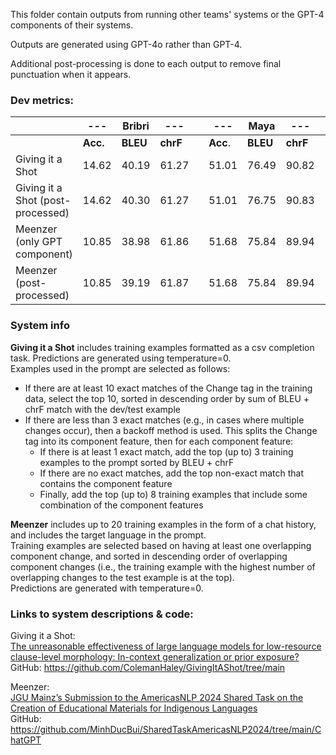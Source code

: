 This folder contain outputs from running other teams' systems or the GPT-4 components of their systems.

Outputs are generated using GPT-4o rather than GPT-4.

Additional post-processing is done to each output to remove final punctuation when it appears.

### Dev metrics:

|                                   | ---      | Bribri   | ---      |   | ---      | Maya     | ---      |   | ---      | Guarani  | ---      |   | ---      | Nahuatl  | ---      |
|-----------------------------------|----------|----------|----------|---|----------|----------|----------|---|----------|----------|----------|---|----------|----------|----------|
|                                   | **Acc.** | **BLEU** | **chrF** |   | **Acc**. | **BLEU** | **chrF** |   | **Acc**. | **BLEU** | **chrF** |   | **Acc**. | **BLEU** | **chrF** |
| Giving it a Shot                  | 14.62    | 40.19    | 61.27    |   | 51.01    | 76.49    | 90.82    |   | 41.77    | 47.34    | 85.98    |   | 1.14     | 0.78     | 31.74    |
| Giving it a Shot (post-processed) | 14.62    | 40.30    | 61.27    |   | 51.01    | 76.75    | 90.83    |   | 43.04    | 49.87    | 86.05    |   | 1.14     | 0.80     | 31.77    |
| Meenzer (only GPT component)      | 10.85    | 38.98    | 61.86    |   | 51.68    | 75.84    | 89.94    |   | 45.57    | 53.65    | 86.00    |   | 1.70     | 4.31     | 43.17    |
| Meenzer (post-processed)          | 10.85    | 39.19    | 61.87    |   | 51.68    | 75.84    | 89.94    |   | 45.57    | 54.16    | 86.01    |   | 1.70     | 4.31     | 43.17    |


### System info
**Giving it a Shot** includes training examples formatted as a csv completion task. Predictions are generated using temperature=0.\
Examples used in the prompt are selected as follows:
- If there are at least 10 exact matches of the Change tag in the training data, select the top 10, sorted in descending order by sum of BLEU + chrF match with the dev/test example
- If there are less than 3 exact matches (e.g., in cases where multiple changes occur), then a backoff method is used. This splits the Change tag into its component feature, then for each component feature:
  - If there is at least 1 exact match, add the top (up to) 3 training examples to the prompt sorted by BLEU + chrF
  - If there are no exact matches, add the top non-exact match that contains the component feature
  - Finally, add the top (up to) 8 training examples that include some combination of the component features


**Meenzer** includes up to 20 training examples in the form of a chat history, and includes the target language in the prompt.\
Training examples are selected based on having at least one overlapping component change, and sorted in descending order of overlapping component changes (i.e., the training example with the highest number of overlapping changes to the test example is at the top).\
Predictions are generated with temperature=0.


### Links to system descriptions & code:
Giving it a Shot:\
[The unreasonable effectiveness of large language models for low-resource clause-level morphology: In-context generalization or prior exposure?](https://aclanthology.org/2024.americasnlp-1.20.pdf) \
GitHub: https://github.com/ColemanHaley/GivingItAShot/tree/main

Meenzer:\
[JGU Mainz’s Submission to the AmericasNLP 2024 Shared Task on the Creation of Educational Materials for Indigenous Languages
](https://aclanthology.org/2024.americasnlp-1.23/)\
GitHub: https://github.com/MinhDucBui/SharedTaskAmericasNLP2024/tree/main/ChatGPT